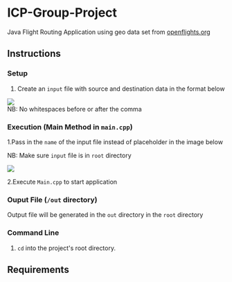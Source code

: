 
# ICP-Group-Project

Java Flight Routing Application using geo data set from <a href = "https://openflights.org/data.html.">openflights.org</a>

## Instructions

### Setup
1. Create an `input` file with source and destination data in the format below
<div>
  <img src="https://res.cloudinary.com/chakra-me/image/upload/v1664662844/Screenshot_2022-10-01_222019_prolcv.png"/>
</div>
  NB: No whitespaces before or after the comma




### Execution (Main Method in `main.cpp`)
1.Pass in the `name` of the input file instead of placeholder in the image below


NB: Make sure `input` file is in `root` directory
<div>
<img src="https://res.cloudinary.com/chakra-me/image/upload/v1664663488/Screenshot_2022-10-01_223112_azkyrp.png"/>
</div> 

2.Execute `Main.cpp` to start application

### Ouput File (`/out` directory)

Output file will be generated in the `out` directory in the `root` directory

### Command Line

1. `cd` into the project's root directory.

## Requirements

